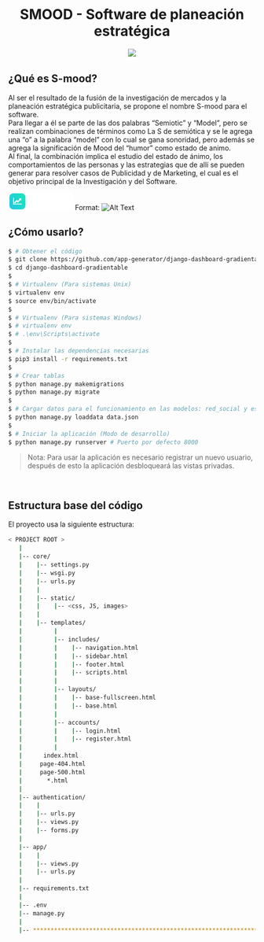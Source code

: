 <h1 align="center" color="blue">SMOOD - Software de planeación estratégica </H1>

<p align="center">
  <img src="https://i.pinimg.com/originals/ae/06/64/ae06647022c506cd7541fec434f607ad.jpg" />
</p>

## ¿Qué es S-mood?
Al ser el resultado de la fusión de la investigación de mercados y la planeación estratégica publicitaria,
se propone el nombre S-mood para el software.  
Para llegar a él se parte de las dos palabras “Semiotic” y “Model”, 
pero se realizan  combinaciones de términos como  La S de semiótica y 
se le agrega una “o” a la palabra “model” con lo cual se gana sonoridad, 
pero además se agrega la significación de Mood del “humor” como estado de animo.  
Al final, la combinación implica el estudio del estado de ánimo, 
los comportamientos de las personas y las estrategias que de allí 
se pueden generar para resolver casos de Publicidad y de Marketing, 
el cual es el objetivo principal de la Investigación y del Software.

![GitHub Logo](/core/static/assets/images/logo.png)
Format: ![Alt Text](url)

## ¿Cómo usarlo?

```bash
$ # Obtener el código
$ git clone https://github.com/app-generator/django-dashboard-gradientable.git
$ cd django-dashboard-gradientable
$
$ # Virtualenv (Para sistemas Unix)
$ virtualenv env
$ source env/bin/activate
$
$ # Virtualenv (Para sistemas Windows)
$ # virtualenv env
$ # .\env\Scripts\activate
$
$ # Instalar las dependencias necesarias
$ pip3 install -r requirements.txt
$
$ # Crear tablas
$ python manage.py makemigrations
$ python manage.py migrate
$
$ # Cargar datos para el funcionamiento en las modelos: red_social y estado_empresa
$ python manage.py loaddata data.json
$
$ # Iniciar la aplicación (Modo de desarrollo)
$ python manage.py runserver # Puerto por defecto 8000
```

> Nota: Para usar la aplicación es necesario registrar un nuevo usuario, después de esto la aplicación desbloqueará las vistas privadas.

<br />

## Estructura base del código

El proyecto usa la siguiente estructura:

```bash
< PROJECT ROOT >
   |
   |-- core/
   |    |-- settings.py
   |    |-- wsgi.py
   |    |-- urls.py
   |    |
   |    |-- static/
   |    |    |-- <css, JS, images>
   |    |
   |    |-- templates/
   |         |
   |         |-- includes/
   |         |    |-- navigation.html
   |         |    |-- sidebar.html
   |         |    |-- footer.html
   |         |    |-- scripts.html
   |         |
   |         |-- layouts/
   |         |    |-- base-fullscreen.html
   |         |    |-- base.html
   |         |
   |         |-- accounts/
   |         |    |-- login.html
   |         |    |-- register.html
   |         |
   |      index.html
   |     page-404.html
   |     page-500.html
   |       *.html
   |
   |-- authentication/
   |    |
   |    |-- urls.py
   |    |-- views.py
   |    |-- forms.py
   |
   |-- app/
   |    |
   |    |-- views.py
   |    |-- urls.py
   |
   |-- requirements.txt
   |
   |-- .env
   |-- manage.py
   |
   |-- ************************************************************************
```
<br />